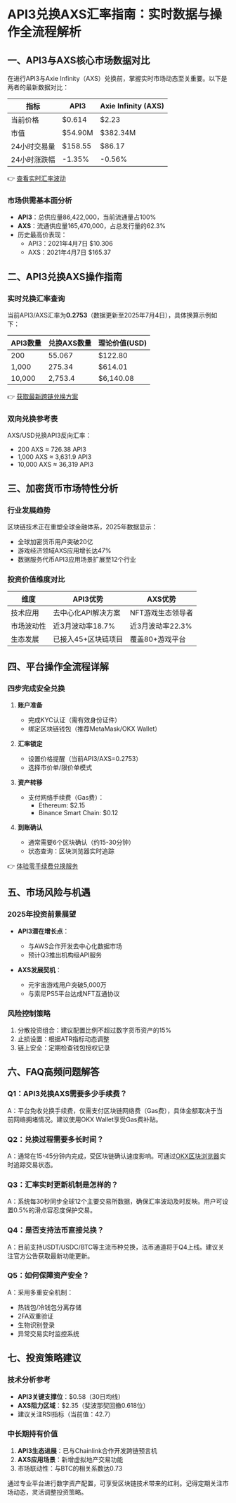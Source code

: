 # API3兑换AXS汇率指南：实时数据与操作全流程解析

## 一、API3与AXS核心市场数据对比

在进行API3与Axie Infinity（AXS）兑换前，掌握实时市场动态至关重要。以下是两者的最新数据对比：

| 指标         | API3           | Axie Infinity (AXS) |
|--------------|----------------|---------------------|
| 当前价格     | $0.614         | $2.23               |
| 市值         | $54.90M        | $382.34M            |
| 24小时交易量 | $158.55        | $86.17              |
| 24小时涨跌幅 | -1.35%         | -0.56%              |

👉 [查看实时汇率波动](https://bit.ly/okx_welcome)

### 市场供需基本面分析
- **API3**：总供应量86,422,000，当前流通量占100%
- **AXS**：流通供应量165,470,000，占总发行量的62.3%
- 历史最高价表现：
  - API3：2021年4月7日 $10.306
  - AXS：2021年4月7日 $165.37

## 二、API3兑换AXS操作指南

### 实时兑换汇率查询
当前API3/AXS汇率为**0.2753**（数据更新至2025年7月4日），具体换算示例如下：

| API3数量 | 兑换AXS数量 | 理论价值(USD) |
|----------|-------------|---------------|
| 200      | 55.067      | $122.80       |
| 1,000    | 275.34      | $614.01       |
| 10,000   | 2,753.4     | $6,140.08     |

👉 [获取最新跨链兑换方案](https://bit.ly/okx_welcome)

### 双向兑换参考表
AXS/USD兑换API3反向汇率：
- 200 AXS ≈ 726.38 API3
- 1,000 AXS ≈ 3,631.9 API3
- 10,000 AXS ≈ 36,319 API3

## 三、加密货币市场特性分析

### 行业发展趋势
区块链技术正在重塑全球金融体系，2025年数据显示：
- 全球加密货币用户突破20亿
- 游戏经济领域AXS应用增长达47%
- 数据服务代币API3应用场景扩展至12个行业

### 投资价值维度对比
| 维度       | API3优势                | AXS优势                |
|------------|-------------------------|------------------------|
| 技术应用   | 去中心化API解决方案     | NFT游戏生态领导者     |
| 市场波动性 | 近3月波动率18.7%        | 近3月波动率22.3%       |
| 生态发展   | 已接入45+区块链项目     | 覆盖80+游戏平台       |

## 四、平台操作全流程详解

### 四步完成安全兑换
1. **账户准备**
   - 完成KYC认证（需有效身份证件）
   - 绑定区块链钱包（推荐MetaMask/OKX Wallet）

2. **汇率锁定**
   - 设置价格提醒（当前API3/AXS=0.2753）
   - 选择市价单/限价单模式

3. **资产转移**
   - 支付网络手续费（Gas费）：
     - Ethereum: $2.15
     - Binance Smart Chain: $0.12

4. **到账确认**
   - 通常需要6个区块确认（约15-30分钟）
   - 状态查询：区块浏览器实时追踪

👉 [体验零手续费兑换服务](https://bit.ly/okx_welcome)

## 五、市场风险与机遇

### 2025年投资前景展望
- **API3潜在增长点**：
  - 与AWS合作开发去中心化数据市场
  - 预计Q3推出机构级API服务

- **AXS发展契机**：
  - 元宇宙游戏用户突破5,000万
  - 与索尼PS5平台达成NFT互通协议

### 风险控制策略
1. 分散投资组合：建议配置比例不超过数字货币资产的15%
2. 止损设置：根据ATR指标动态调整
3. 链上安全：定期检查钱包授权记录

## 六、FAQ高频问题解答

### Q1：API3兑换AXS需要多少手续费？
A：平台免收兑换手续费，仅需支付区块链网络费（Gas费），具体金额取决于当前网络拥堵情况。建议使用OKX Wallet享受Gas费补贴。

### Q2：兑换过程需要多长时间？
A：通常在15-45分钟内完成，受区块链确认速度影响。可通过[OKX区块浏览器](https://bit.ly/okx_welcome)实时追踪交易状态。

### Q3：汇率实时更新机制是怎样的？
A：系统每30秒同步全球12个主要交易所数据，确保汇率波动及时反映。用户可设置0.5%的滑点容忍度保护交易。

### Q4：是否支持法币直接兑换？
A：目前支持USDT/USDC/BTC等主流币种兑换，法币通道将于Q4上线。建议关注官方公告获取最新功能更新。

### Q5：如何保障资产安全？
A：采用多重安全机制：
- 热钱包/冷钱包分离存储
- 2FA双重验证
- 生物识别登录
- 异常交易实时监控系统

## 七、投资策略建议

### 技术分析参考
- **API3关键支撑位**：$0.58（30日均线）
- **AXS阻力区域**：$2.35（斐波那契回撤0.618位）
- 建议关注RSI指标（当前值：42.7）

### 中长期持有价值
1. **API3生态进展**：已与Chainlink合作开发跨链预言机
2. **AXS应用场景**：新增虚拟地产交易功能
3. 市场联动性：与BTC的相关系数达0.73

通过专业平台进行数字资产配置，可享受区块链技术带来的红利。记得定期关注市场动态，灵活调整投资策略。